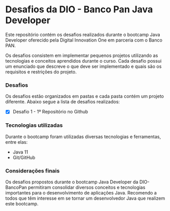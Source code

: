 # Desafios da DIO - Banco Pan Java Developer

Este repositório contém os desafios realizados durante o bootcamp Java Developer oferecido pela Digital Innovation One em parceria com o Banco PAN.

Os desafios consistem em implementar pequenos projetos utilizando as tecnologias e conceitos aprendidos durante o curso. Cada desafio possui um enunciado que descreve o que deve ser implementado e quais são os requisitos e restrições do projeto.

### Desafios
Os desafios estão organizados em pastas e cada pasta contém um projeto diferente. Abaixo segue a lista de desafios realizados:

- [x] Desafio 1 - 1º Repositório no Github

### Tecnologias utilizadas
Durante o bootcamp foram utilizadas diversas tecnologias e ferramentas, entre elas:

 - Java 11
 - Git/GitHub
 
 ### Considerações finais
 
Os desafios propostos durante o bootcamp Java Developer da DIO-BancoPan permitiram consolidar diversos conceitos e tecnologias importantes para o desenvolvimento de aplicações Java. Recomendo a todos que têm interesse em se tornar um desenvolvedor Java que realizem este bootcamp.
